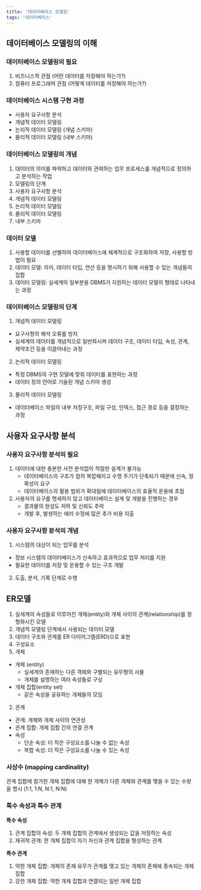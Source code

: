 ```yaml
---
title: '데이터베이스 모델링'
tags: '데이터베이스'
---
```


## 데이터베이스 모델링의 이해
### 데이터베이스 모델링의 필요
1. 비즈니스적 관점 (어떤 데이터를 저장해야 하는가?)
2. 컴퓨터 프로그래머 관점 (어떻게 데이터를 저장해야 하는가?)

### 데이터베이스 시스템 구현 과정
- 사용자 요구사항 분석
- 개념적 데이터 모델링
- 논리적 데이터 모델링 (개념 스키마)
- 물리적 데이터 모델링 (내부 스키마)

### 데이터베이스 모델링의 개념
1. 데이터의 의미를 파악하고 데이터와 관여하는 업무 프로세스를 개념적으로 정의하고 분석하는 작업
2. 모델링의 단계
  1. 사용자 요구사항 분석
  2. 개념적 데이터 모델링
  3. 논리적 데이터 모델링
  4. 물리적 데이터 모델링
  5. 내부 스키마

### 데이터 모델
1. 사용할 데이터를 선별하여 데이터베이스에 체계적으로 구조화하여 저장, 사용할 방법이 필요
2. 데이터 모델: 의미, 데이터 타입, 연산 등을 명시하기 위해 사용할 수 있는 개념들의 집합
3. 데이터 모델링: 실세계의 일부분을 DBMS가 지원하는 데이터 모델의 형태로 나타내는 과정

### 데이터베이스 모델링의 단계
1. 개념적 데이터 모델링
  - 요구사항의 해석 오류를 방지
  - 실세계의 데이터를 개념적으로 일반화시켜 데이터 구조, 데이터 타입, 속성, 관계, 제약조건 등을 이끌어내는 과정
2. 논리적 데이터 모델링
  - 특정 DBMS의 구현 모델에 맞춰 데이터를 표현하는 과정
  - 데이터 정의 언어로 기술된 개념 스키마 생성
3. 물리적 데이터 모델링
  - 데이터베이스 파일의 내부 저장구조, 파일 구성, 인덱스, 접근 경로 등을 결정하는 과정


## 사용자 요구사항 분석
### 사용자 요구사항 분석의 필요
1. 데이터에 대한 충분한 사전 분석없이 적절한 설계가 불가능
   - 데이터베이스의 구조가 점차 복잡해지고 수명 주기가 단축되기 때문에 신속, 정확성이 요구
   - 데이터베이스의 활용 범위가 확대됨에 데이터베이스의 효율적 운용에 초점
2. 사용자의 요구를 명세하지 않고 데이터베이스 설계 및 개발을 진행하는 경우
   - 결과물의 완성도 저하 및 신뢰도 추락
   - 개발 후, 발생하는 에러 수정에 많은 추가 비용 지출

### 사용자 요구사항 분석의 개념
1. 시스템의 대상이 되는 업무를 분석
  - 정보 시스템의 데이터베이스가 신속하고 효과적으로 업무 처리를 지원
  - 필요한 데이터를 저장 및 운용할 수 있는 구조 개발
2. 도출, 분석, 기록 단계로 수행

## ER모델
1. 실세계의 속성들로 이루어진 개체(entity)와 개체 사이의 관계(relationship)를 정형화시킨 모델
2. 개념적 모델링 단계에서 사용되는 데이터 모델
3. 데이터 구조와 관계를 ER 다이어그램(ERD)으로 표현
4. 구성요소
  1. 개체
  - 개체 (entity)
    - 실세계의 존재하는 다른 객체와 구별되는 유무형의 사물
    - 개체를 설명하는 여러 속성들로 구성
  - 개체 집합(entity set)
    - 같은 속성을 공유하는 개체들의 모임
  2. 관계
  - 관계: 개체와 개체 사이의 연관성
  - 관계 집합: 개체 집합 간의 연결 관계
  - 속성
    - 단순 속성: 더 작은 구성요소를 나눌 수 없는 속성
    - 복합 속성: 더 작은 구성요소를 나눌 수 있는 속성

### 사상수 (mapping cardinality)
관계 집합에 참가한 개체 집합에 대해 한 개체가 다른 개체와 관계를 맺을 수 있는 수량을 명시 (1:1, 1:N, N:1, N:N)

### 특수 속성과 특수 관계
<b>특수 속성</b>
1. 관계 집합의 속성: 두 개체 집합의 관계에서 생성되는 값을 저장하는 속성
2. 재귀적 관계: 한 개체 집합이 자기 자신과 관계 집합을 형성하는 관계

<b>특수 관계</b>
1. 약한 개체 집합: 개체의 존재 유무가 관계를 맺고 있는 개체의 존재에 종속되는 개체 집합
2. 강한 개체 집합: 약한 개체 집합과 연결되는 일반 개체 집합












